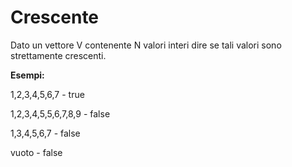 # Crescente

Dato un vettore V contenente N valori interi dire se tali valori sono strettamente crescenti.

**Esempi:** 

1,2,3,4,5,6,7 - true

1,2,3,4,5,5,6,7,8,9 - false

1,3,4,5,6,7 - false

vuoto - false
